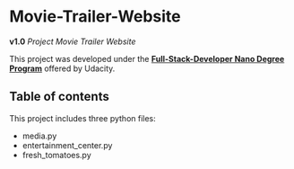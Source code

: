 # Movie-Trailer-Website
**v1.0** *Project Movie Trailer Website*

This project was developed under the [**Full-Stack-Developer Nano Degree Program**](https://www.udacity.com/course/nd004) offered by Udacity.

**Table of contents**
-----------------------------------------------------------
This project includes three python files: 

- media.py
- entertainment_center.py 
- fresh_tomatoes.py





